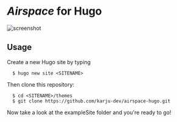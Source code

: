 # _Airspace_ for Hugo
![screenshot](/images/screenshot.png "Home of the website")

## Usage
Create a new Hugo site by typing

```
  $ hugo new site <SITENAME>
```

Then clone this repository:

```
  $ cd <SITENAME>/themes
  $ git clone https://github.com/karju-dev/airspace-hugo.git
```

Now take a look at the exampleSite folder and you're ready to go!
